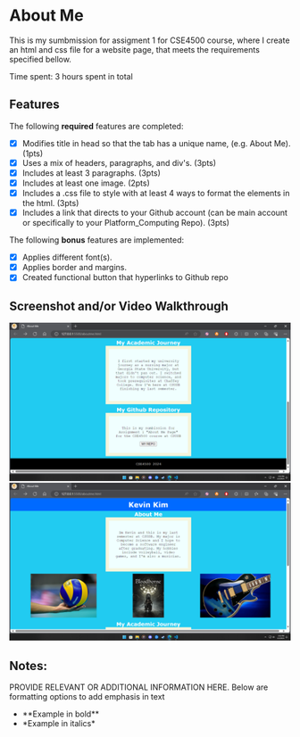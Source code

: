 # About Me

This is my sumbmission for assigment 1 for CSE4500 course, where I create an html and css file for a website page, that meets the requirements specified bellow.

Time spent: 3 hours spent in total

## Features

The following **required** features are completed:
- [x] Modifies title in head so that the tab has a unique name, (e.g. About Me). (1pts)
- [x] Uses a mix of headers, paragraphs, and div's. (3pts)
- [x] Includes at least 3 paragraphs. (3pts)
- [x] Includes at least one image. (2pts)
- [x] Includes a .css file to style with at least 4 ways to format the elements in the html. (3pts)
- [x] Includes a link that directs to your Github account (can be main account or specifically to your Platform_Computing Repo). (3pts)

The following **bonus** features are implemented:

- [x] Applies different font(s). 
- [x] Applies border and margins. 
- [x] Created functional button that hyperlinks to Github repo 

## Screenshot and/or Video Walkthrough

<img src="ss1.png" title='screenshot 1' width='' alt='ss1' />
<img src="ss2.png" title='screenshot 2' width='' alt='ss2' />

## Notes:
PROVIDE RELEVANT OR ADDITIONAL INFORMATION HERE. Below are formatting options to add emphasis in text
<ul>
  <li>**Example in bold**</li>
  <li>*Example in italics*</li>
</ul>
